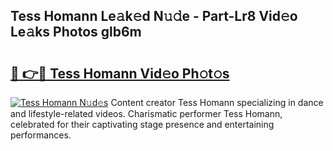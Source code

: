 ## Tess Homann Le𝚊k𝚎d N𝚞𝚍e - Part-Lr8 Vid𝚎o Le𝚊ks Photos glb6m

# <h2><a href="http://fbcbi7u.evod.top/?m=Tess+Homann">🔗 👉🔴 Tess Homann Vid𝚎o Ph𝚘t𝚘s</a></h2>

[![Tess Homann N𝚞d𝚎s](https://i.imgur.com/8V9OHl7.gif)](http://fbcbi7u.evod.top/?m=Tess+Homann)
Content creator Tess Homann specializing in dance and lifestyle-related videos. Charismatic performer Tess Homann, celebrated for their captivating stage presence and entertaining performances. 
